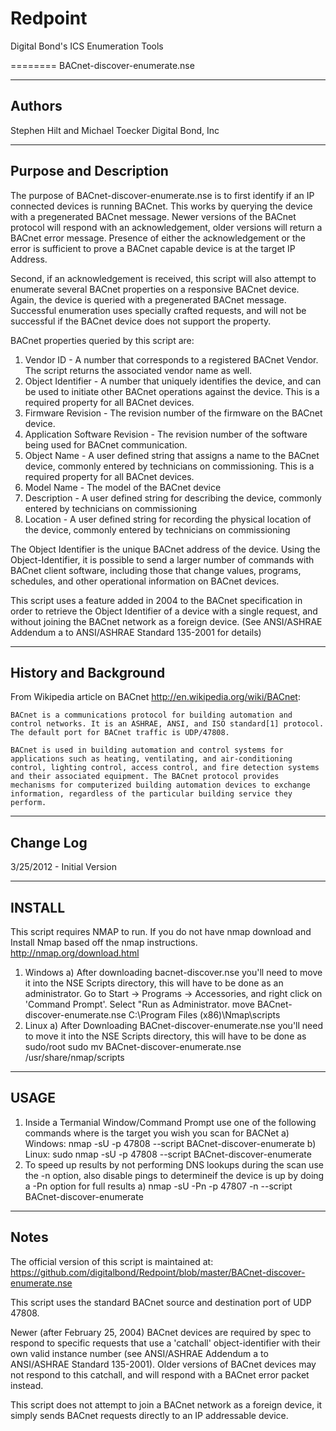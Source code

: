 Redpoint
========

Digital Bond's ICS Enumeration Tools


========
BACnet-discover-enumerate.nse

--------
Authors
--------

Stephen Hilt and Michael Toecker
Digital Bond, Inc

--------
Purpose and Description
--------

The purpose of BACnet-discover-enumerate.nse is to first identify if an IP connected devices is running BACnet. This works by querying the device with a pregenerated BACnet message. Newer versions of the BACnet protocol will respond with an acknowledgement, older versions will return a BACnet error message. Presence of either the acknowledgement or the error is sufficient to prove a BACnet capable device is at the target IP Address.

Second, if an acknowledgement is received, this script will also attempt to enumerate several BACnet properties on a responsive BACnet device. Again, the device is queried with a pregenerated BACnet message. Successful enumeration uses specially crafted requests, and will not be successful if the BACnet device does not support the property. 

BACnet properties queried by this script are:
1. Vendor ID - A number that corresponds to a registered BACnet Vendor. The script returns the associated vendor name as well.
2. Object Identifier - A number that uniquely identifies the device, and can be used to initiate other BACnet operations against the device. This is a required property for all BACnet devices.
3. Firmware Revision - The revision number of the firmware on the BACnet device.
4. Application Software Revision - The revision number of the software being used for BACnet communication.
5. Object Name - A user defined string that assigns a name to the BACnet device, commonly entered by technicians on commissioning. This is a required property for all BACnet devices.
6. Model Name - The model of the BACnet device
7. Description - A user defined string for describing the device, commonly entered by technicians on commissioning
8. Location - A user defined string for recording the physical location of the device, commonly entered by technicians on commissioning

The Object Identifier is the unique BACnet address of the device. Using the Object-Identifier, it is possible to send a larger number of commands with BACnet client software, including those that change values, programs, schedules, and other operational information on BACnet devices. 

This script uses a feature added in 2004 to the BACnet specification in order to retrieve the Object Identifier of a device with a single request, and without joining the BACnet network as a foreign device.  (See ANSI/ASHRAE Addendum a to ANSI/ASHRAE Standard 135-2001 for details)

--------
History and Background
--------

From Wikipedia article on BACnet http://en.wikipedia.org/wiki/BACnet:

	BACnet is a communications protocol for building automation and control networks. It is an ASHRAE, ANSI, and ISO standard[1] protocol. The default port for BACnet traffic is UDP/47808.

	BACnet is used in building automation and control systems for applications such as heating, ventilating, and air-conditioning control, lighting control, access control, and fire detection systems and their associated equipment. The BACnet protocol provides mechanisms for computerized building automation devices to exchange information, regardless of the particular building service they perform. 
	
--------
Change Log
--------

3/25/2012 - Initial Version 

-------
INSTALL
-------
This script requires NMAP to run. If you do not have nmap download and Install Nmap based off the nmap instructions. 
	http://nmap.org/download.html

 1) Windows
	a) After downloading bacnet-discover.nse you'll need to move it into the NSE Scripts directory, this will have to be done as an administrator.  Go to Start -> Programs -> Accessories, and right click on 'Command Prompt'.  Select "Run as Administrator.
		move BACnet-discover-enumerate.nse C:\Program Files (x86)\Nmap\scripts
 2) Linux
	a) After Downloading BACnet-discover-enumerate.nse you'll need to move it into the NSE Scripts directory, this will have to be done as sudo/root
		sudo mv BACnet-discover-enumerate.nse /usr/share/nmap/scripts
		
------------
USAGE
------------

  1) Inside a Termanial Window/Command Prompt use one of the following commands where <hosts> is the target you wish you scan for BACNet
	a) Windows: nmap -sU -p 47808 --script BACnet-discover-enumerate <host>
	b) Linux: sudo nmap -sU -p 47808 --script BACnet-discover-enumerate <host> 
  2) To speed up results by not performing DNS lookups during the scan use the -n option, also disable pings to determineif the device is up by doing a -Pn option for full results 
	a)  nmap -sU -Pn -p 47807 -n --script BACnet-discover-enumerate <host>

		
--------
Notes
--------

The official version of this script is maintained at: https://github.com/digitalbond/Redpoint/blob/master/BACnet-discover-enumerate.nse 

This script uses the standard BACnet source and destination port of UDP 47808. 

Newer (after February 25, 2004) BACnet devices are required by spec to respond to specific requests that use a 'catchall' object-identifier with their own valid instance number (see ANSI/ASHRAE Addendum a to ANSI/ASHRAE Standard 135-2001).  Older versions of BACnet devices may not respond to this catchall, and will respond with a BACnet error packet instead.

This script does not attempt to join a BACnet network as a foreign device, it simply sends BACnet requests directly to an IP addressable device.
